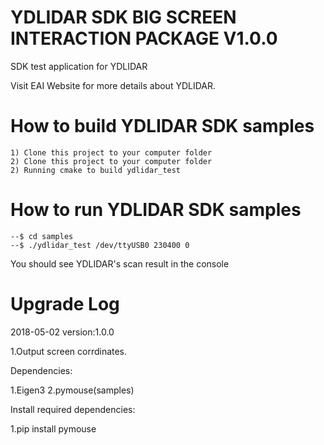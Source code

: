 YDLIDAR SDK BIG SCREEN INTERACTION PACKAGE V1.0.0
=====================================================================

SDK test application for YDLIDAR

Visit EAI Website for more details about YDLIDAR.

How to build YDLIDAR SDK samples
=====================================================================
    1) Clone this project to your computer folder
    2) Clone this project to your computer folder
    2) Running cmake to build ydlidar_test
    
How to run YDLIDAR SDK samples
=====================================================================
    --$ cd samples
    --$ ./ydlidar_test /dev/ttyUSB0 230400 0

You should see YDLIDAR's scan result in the console


Upgrade Log
=====================================================================

2018-05-02 version:1.0.0

   1.Output screen corrdinates.

Dependencies:

1.Eigen3
2.pymouse(samples)

Install required dependencies:

   1.pip install pymouse
